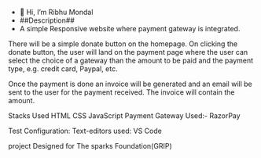 - 👋 Hi, I’m Ribhu Mondal
- ##Description##
-   A simple Responsive website where payment gateway is integrated.

There will be a simple donate button on the homepage. On clicking the donate button, the user will land on the payment page where the user can select the choice of a gateway than the amount to be paid and the payment type, e.g. credit card, Paypal, etc.

Once the payment is done an invoice will be generated and an email will be sent to the user for the payment received. The invoice will contain the amount.

Stacks Used
HTML
CSS
JavaScript
Payment Gateway Used:-
RazorPay

Test Configuration:
Text-editors used: VS Code

project Designed for
The sparks Foundation(GRIP)
